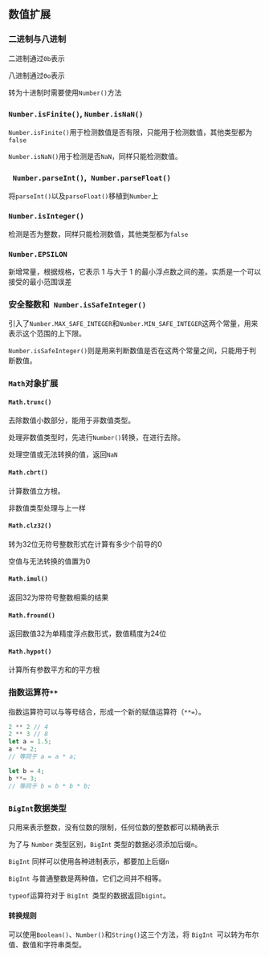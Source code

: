 ## 数值扩展

### 二进制与八进制

二进制通过`0b`表示

八进制通过`0o`表示

转为十进制时需要使用`Number()`方法



### `Number.isFinite()`, `Number.isNaN()`

`Number.isFinite()`用于检测数值是否有限，只能用于检测数值，其他类型都为`false`

`Number.isNaN()`用于检测是否`NaN`，同样只能检测数值。



### ` Number.parseInt()`,` Number.parseFloat()`

将`parseInt()`以及`parseFloat()`移植到`Number`上



### `Number.isInteger()`

检测是否为整数，同样只能检测数值，其他类型都为`false`



### `Number.EPSILON`

新增常量，根据规格，它表示 1 与大于 1 的最小浮点数之间的差。实质是一个可以接受的最小范围误差



### 安全整数和` Number.isSafeInteger()`

引入了`Number.MAX_SAFE_INTEGER`和`Number.MIN_SAFE_INTEGER`这两个常量，用来表示这个范围的上下限。

`Number.isSafeInteger()`则是用来判断数值是否在这两个常量之间，只能用于判断数值。



### `Math`对象扩展

#### `Math.trunc()`

去除数值小数部分，能用于非数值类型。

处理非数值类型时，先进行`Number()`转换，在进行去除。

处理空值或无法转换的值，返回`NaN`



#### `Math.cbrt()`

计算数值立方根。

非数值类型处理与上一样



#### `Math.clz32()`

转为32位无符号整数形式在计算有多少个前导的0

空值与无法转换的值置为0



#### `Math.imul()`

返回32为带符号整数相乘的结果



#### `Math.fround()`

返回数值32为单精度浮点数形式，数值精度为24位



#### `Math.hypot()`

计算所有参数平方和的平方根



### 指数运算符`**`

指数运算符可以与等号结合，形成一个新的赋值运算符（`**=`）。

```javascript
2 ** 2 // 4
2 ** 3 // 8
let a = 1.5;
a **= 2;
// 等同于 a = a * a;

let b = 4;
b **= 3;
// 等同于 b = b * b * b;
```



### `BigInt`数据类型

只用来表示整数，没有位数的限制，任何位数的整数都可以精确表示

为了与 `Number` 类型区别，`BigInt` 类型的数据必须添加后缀`n`。

`BigInt` 同样可以使用各种进制表示，都要加上后缀`n`

`BigInt` 与普通整数是两种值，它们之间并不相等。

`typeof`运算符对于 `BigInt `类型的数据返回`bigint`。



#### 转换规则

可以使用`Boolean()`、`Number()`和`String()`这三个方法，将 `BigInt `可以转为布尔值、数值和字符串类型。





